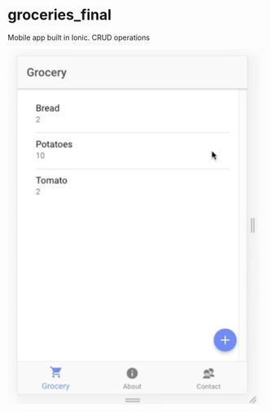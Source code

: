 # groceries_final

Mobile app built in Ionic.
CRUD operations

<a href="https://github.com/Rdohrman/images/blob/main/groceries.png"><img src="https://github.com/Rdohrman/images/blob/main/groceries.png" style="width: 650px; max-width: 100%; height: auto" title="Click to enlarge picture" />
  
